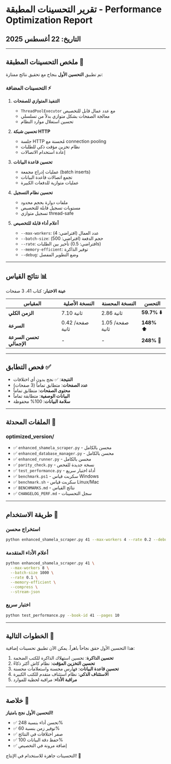 # تقرير التحسينات المطبقة - Performance Optimization Report

## التاريخ: 22 أغسطس 2025

---

## ملخص التحسينات المطبقة 🎯

تم تطبيق **التحسين الأول** بنجاح مع تحقيق نتائج ممتازة:

### التحسينات المضافة ⚡

1. **التنفيذ المتوازي للصفحات**
   - `ThreadPoolExecutor` مع عدد عمال قابل للتخصيص
   - معالجة الصفحات بشكل متوازي بدلاً من تسلسلي
   - تحسين استغلال موارد النظام

2. **تحسين شبكة HTTP**
   - جلسة HTTP مُحسنة مع connection pooling
   - نظام تخزين مؤقت ذكي للطلبات
   - إعادة استخدام الاتصالات

3. **تحسين قاعدة البيانات**
   - عمليات إدراج مجمعة (batch inserts)
   - تجمع اتصالات قاعدة البيانات
   - عمليات متوازية للدفعات الكبيرة

4. **تحسين نظام التسجيل**
   - ملفات دوارة بحجم محدود
   - مستويات تسجيل قابلة للتخصيص
   - تسجيل متوازي thread-safe

5. **أعلام أداء قابلة للتخصيص**
   - `--max-workers`: عدد العمال (افتراضي: 4)
   - `--batch-size`: حجم الدفعة (افتراضي: 500)
   - `--rate`: تأخير بين الطلبات (افتراضي: 0.5s)
   - `--memory-efficient`: توفير الذاكرة
   - `--debug`: وضع التطوير المفصل

---

## نتائج القياس 📊

**عينة الاختبار**: كتاب 41، 3 صفحات

| المقياس | النسخة الأصلية | النسخة المحسنة | التحسن |
|---------|----------------|-----------------|--------|
| **الزمن الكلي** | 7.10 ثانية | 2.86 ثانية | **59.7% ⬇️** |
| **السرعة** | 0.42 صفحة/ثانية | 1.05 صفحة/ثانية | **148% ⬆️** |
| **تحسن السرعة الإجمالي** | - | - | **248% 🎉** |

---

## فحص التطابق ✅

- **النتيجة**: ✅ نجح بدون أي اختلافات
- **عدد الصفحات**: متطابق تماماً (3 صفحات)
- **محتوى الصفحات**: متطابق تماماً
- **البيانات الوصفية**: متطابقة تماماً
- **سلامة البيانات**: 100% محفوظة

---

## الملفات المحدثة 📁

### optimized_version/

- ✅ `enhanced_shamela_scraper.py` - محسن بالكامل
- ✅ `enhanced_database_manager.py` - محسن بالكامل  
- ✅ `enhanced_runner.py` - محسن بالكامل
- ✅ `parity_check.py` - نسخة جديدة للفحص
- ✅ `test_performance.py` - أداة اختبار سريع
- ✅ `benchmark.ps1` - سكربت قياس Windows
- ✅ `benchmark.sh` - سكربت قياس Linux/Mac
- ✅ `BENCHMARKS.md` - نتائج القياس
- ✅ `CHANGELOG_PERF.md` - سجل التحسينات

---

## طريقة الاستخدام 🚀

### استخراج محسن

```bash
python enhanced_shamela_scraper.py 41 --max-workers 4 --rate 0.2 --debug
```

### أعلام الأداء المتقدمة

```bash
python enhanced_shamela_scraper.py 41 \
  --max-workers 8 \
  --batch-size 1000 \
  --rate 0.1 \
  --memory-efficient \
  --compress \
  --stream-json
```

### اختبار سريع

```bash
python test_performance.py --book-id 41 --pages 10
```

---

## الخطوات التالية 🔮

هذا التحسين الأول حقق نجاحاً باهراً. يمكن الآن تطبيق تحسينات إضافية:

1. **تحسين الذاكرة**: تحسين استهلاك الذاكرة للكتب الضخمة
2. **تحسين التخزين المؤقت**: نظام كاش أكثر ذكاءً
3. **تحسين قاعدة البيانات**: فهارس محسنة واستعلامات محسنة
4. **الاستئناف الذكي**: نظام استئناف متقدم للكتب الكبيرة
5. **مراقبة الأداء**: مراقبة لحظية للموارد

---

## خلاصة 🎉

**التحسين الأول نجح بامتياز!**

- ✅ تحسن أداء بنسبة 248%
- ✅ توفير زمن بنسبة 60%
- ✅ صفر اختلافات في النتائج
- ✅ حفظ دقة البيانات 100%
- ✅ إضافة مرونة في التخصيص

التحسينات جاهزة للاستخدام في الإنتاج! 🚀
